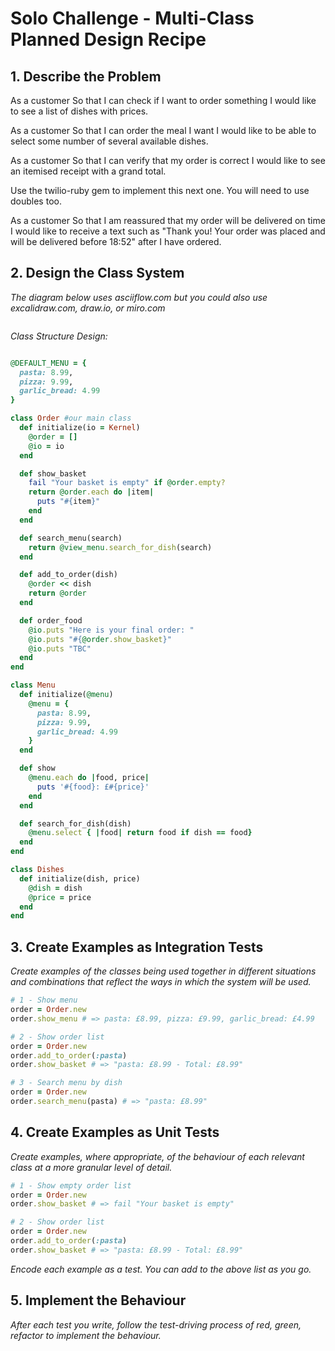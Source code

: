 # Solo Challenge - Multi-Class Planned Design Recipe

## 1. Describe the Problem

As a customer
So that I can check if I want to order something
I would like to see a list of dishes with prices.

As a customer
So that I can order the meal I want
I would like to be able to select some number of several available dishes.

As a customer
So that I can verify that my order is correct
I would like to see an itemised receipt with a grand total.

Use the twilio-ruby gem to implement this next one. You will need to use doubles too.

As a customer
So that I am reassured that my order will be delivered on time
I would like to receive a text such as "Thank you! Your order was placed and will be delivered before 18:52" after I have ordered.

## 2. Design the Class System

_The diagram below uses asciiflow.com but you could also use excalidraw.com, draw.io, or miro.com_

```

```

_Class Structure Design:_

```ruby

@DEFAULT_MENU = {
  pasta: 8.99,
  pizza: 9.99,
  garlic_bread: 4.99
}

class Order #our main class
  def initialize(io = Kernel)
    @order = []
    @io = io
  end

  def show_basket
    fail "Your basket is empty" if @order.empty?
    return @order.each do |item| 
      puts "#{item}"
    end
  end

  def search_menu(search)
    return @view_menu.search_for_dish(search)
  end

  def add_to_order(dish)  
    @order << dish
    return @order
  end

  def order_food
    @io.puts "Here is your final order: "
    @io.puts "#{@order.show_basket}"
    @io.puts "TBC"
  end
end

class Menu
  def initialize(@menu)
    @menu = {
      pasta: 8.99,
      pizza: 9.99,
      garlic_bread: 4.99
    }
  end

  def show
    @menu.each do |food, price| 
      puts '#{food}: £#{price}'
    end
  end

  def search_for_dish(dish)
    @menu.select { |food| return food if dish == food}
  end
end

class Dishes
  def initialize(dish, price)
    @dish = dish
    @price = price
  end
end

```

## 3. Create Examples as Integration Tests

_Create examples of the classes being used together in different situations and
combinations that reflect the ways in which the system will be used._

```ruby
# 1 - Show menu
order = Order.new
order.show_menu # => pasta: £8.99, pizza: £9.99, garlic_bread: £4.99

# 2 - Show order list 
order = Order.new
order.add_to_order(:pasta)
order.show_basket # => "pasta: £8.99 - Total: £8.99"

# 3 - Search menu by dish
order = Order.new
order.search_menu(pasta) # => "pasta: £8.99"
```

## 4. Create Examples as Unit Tests

_Create examples, where appropriate, of the behaviour of each relevant class at
a more granular level of detail._

```ruby
# 1 - Show empty order list
order = Order.new
order.show_basket # => fail "Your basket is empty"

# 2 - Show order list 
order = Order.new
order.add_to_order(:pasta)
order.show_basket # => "pasta: £8.99 - Total: £8.99"
```

_Encode each example as a test. You can add to the above list as you go._

## 5. Implement the Behaviour

_After each test you write, follow the test-driving process of red, green,
refactor to implement the behaviour._
